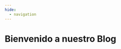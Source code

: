 ```yaml
---
hide:
  - navigation
---
```

# Bienvenido a nuestro Blog
<div class="md-content" data-md-component="content">
  <div class="md-content__inner">
    <link rel="stylesheet" href="stylesheets/extra.css">
    <div id="posts"></div>
    <script>
    // Función para convertir Markdown a HTML
    function markdownToHtml(text) {
      // Convierte listas no ordenadas
      text = text.replace(/\- (.*?)\./gm, '<li>$1.</li>');
      // Convertir negrita
      text = text.replace(/\*\*(.*?)\*\*/g, '<strong>$1</strong>');
      // Convertir cursiva
      text = text.replace(/\*(.*?)\*/g, '<em>$1</em>');
      // Convertir \n en salto de linea
      text = text.replace(/\\n/g, '<br>');
      // Interpretar imágenes
      text = text.replace(/!\[(.*?)\]\((.*?)\)/g, '<img src="$2" alt="$1">');
      // Convertir enlaces
      text = text.replace(/\[(.*?)\]\((.*?)\)(\{:target="_blank"\})?/g, function(match, p1, p2, p3) {
        return `<a href="${p2}" ${p3 ? 'target="_blank"' : ''}>${p1}</a>`;
      });
      // Interpreta las quotes
      text = text.replace(/\> (.*?)\$/gm, '<blockquote>$1</blockquote>');
      return text;
      }
    //Función que nos permite obtener la fecha en un formato más legible
    function formatDate(dateString) {
      const months = ["Enero", "Febrero", "Marzo", "Abril", "Mayo", "Junio",
      "Julio", "Agosto", "Septiembre", "Octubre", "Noviembre", "Diciembre"];
      const [year, month, day] = dateString.split('-');
      return `${parseInt(day)} de ${months[parseInt(month) - 1]}, ${year}`;
    }
    // Cargar el archivo JSON y mostrar los posts
    fetch('./posts.json')
      .then(response => response.json())
      .then(data => {
        const postsContainer = document.getElementById('posts');
        if (data.posts && Array.isArray(data.posts)) {
          data.posts.forEach(post => {
            const postElement = document.createElement('div');
            postElement.innerHTML = `
              <em style="display: block; margin-bottom: 0;">${formatDate(post.date)}</em>
              <h2 style="margin-top: 0;"><a href="./posts/${post.link}/">${post.title}</a></h2>
              ${markdownToHtml(post.summary)}
              <br><br>
              <a href="./posts/${post.link}/">Continue leyendo</a>
              <br><br>
            `;
            postsContainer.appendChild(postElement);
          });
        } else {
          console.error('No posts available.');
        }
      })
      .catch(error => console.error('Error al cargar el JSON:', error));
    </script>
  </div>
</div>